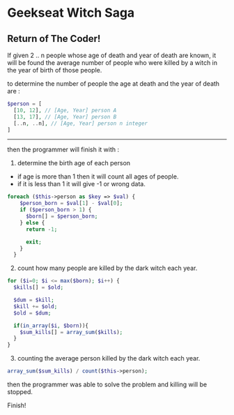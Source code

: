 # Geekseat Witch Saga
## Return of The Coder! 

If given 2 .. n people whose age of death and year of death are known, it will be found the average number of people who were killed by a witch in the year of birth of those people.

to determine the number of people the age at death and the year of death are :
```php
$person = [
  [10, 12], // [Age, Year] person A
  [13, 17], // [Age, Year] person B
  [..n, ..n], // [Age, Year] person n integer 
]
```

* * *

then the programmer will finish it with :

1. determine the birth age of each person
* if age is more than 1 then it will count all ages of people.
* if it is less than 1 it will give -1 or wrong data.
```php
foreach ($this->person as $key => $val) {
    $person_born = $val[1] - $val[0];
    if ($person_born > 1) {
      $born[] = $person_born;
    } else {
      return -1;

      exit;
    }
  }
```

2. count how many people are killed by the dark witch each year.
```php
for ($i=0; $i <= max($born); $i++) { 
  $kills[] = $old;

  $dum = $kill;
  $kill += $old;
  $old = $dum;

  if(in_array($i, $born)){
    $sum_kills[] = array_sum($kills);
  }
}
```

3. counting the average person killed by the dark witch each year.
```php
array_sum($sum_kills) / count($this->person);
```

then the programmer was able to solve the problem and killing will be stopped.

Finish!
